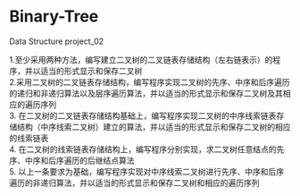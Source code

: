 # Binary-Tree
Data Structure project_02

1.至少采用两种方法，编写建立二叉树的二叉链表存储结构（左右链表示）的程序，并以适当的形式显示和保存二叉树  
2.采用二叉树的二叉链表存储结构，编写程序实现二叉树的先序、中序和后序遍历的递归和非递归算法以及层序遍历算法，并以适当的形式显示和保存二叉树及其相应的遍历序列  
3. 在二叉树的二叉链表存储结构基础上，编写程序实现二叉树的中序线索链表存储结构（中序线索二叉树）建立的算法，并以适当的形式显示和保存二叉树的相应的线索链表  
4. 在二叉树的线索链表存储结构上，编写程序分别实现，求二叉树任意结点的先序、中序和后序遍历的后继结点算法  
5. 以上一条要求为基础，编写程序实现对中序线索二叉树进行先序、中序和后序遍历的非递归算法，并以适当的形式显示和保存二叉树和相应的遍历序列  
